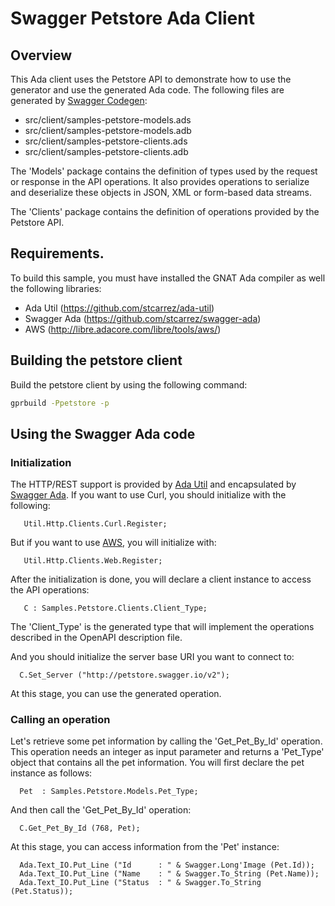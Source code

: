# Swagger Petstore Ada Client

## Overview

This Ada client uses the Petstore API to demonstrate how to use the generator
and use the generated Ada code.  The following files are generated by
[Swagger Codegen](https://github.com/swagger-api/swagger-codegen):

* src/client/samples-petstore-models.ads
* src/client/samples-petstore-models.adb
* src/client/samples-petstore-clients.ads
* src/client/samples-petstore-clients.adb

The 'Models' package contains the definition of types used by the request or response
in the API operations.   It also provides operations to serialize and deserialize these
objects in JSON, XML or form-based data streams.

The 'Clients' package contains the definition of operations provided by the Petstore API.

## Requirements.

To build this sample, you must have installed the GNAT Ada compiler as well the following libraries:

* Ada Util      (https://github.com/stcarrez/ada-util)
* Swagger Ada   (https://github.com/stcarrez/swagger-ada)
* AWS           (http://libre.adacore.com/libre/tools/aws/)

## Building the petstore client

Build the petstore client by using the following command:
```sh
gprbuild -Ppetstore -p
```

## Using the Swagger Ada code

### Initialization

The HTTP/REST support is provided by [Ada Util](https://github.com/stcarrez/ada-util)
and encapsulated by [Swagger Ada](https://github.com/stcarrez/swagger-ada).  If you want
to use Curl, you should initialize with the following:

```
   Util.Http.Clients.Curl.Register;
```

But if you want to use [AWS](http://libre.adacore.com/libre/tools/aws/), you will initialize with:


```
   Util.Http.Clients.Web.Register;
```

After the initialization is done, you will declare a client instance to access
the API operations:

```
   C : Samples.Petstore.Clients.Client_Type;
```

The 'Client_Type' is the generated type that will implement the operations
described in the OpenAPI description file.

And you should initialize the server base URI you want to connect to:

```
  C.Set_Server ("http://petstore.swagger.io/v2");
```

At this stage, you can use the generated operation.

### Calling an operation

Let's retrieve some pet information by calling the 'Get_Pet_By_Id' operation.
This operation needs an integer as input parameter and returns a 'Pet_Type'
object that contains all the pet information.   You will first declare
the pet instance as follows:

```
  Pet  : Samples.Petstore.Models.Pet_Type;
```

And then call the 'Get_Pet_By_Id' operation:

```
  C.Get_Pet_By_Id (768, Pet);
```

At this stage, you can access information from the 'Pet' instance:

```
  Ada.Text_IO.Put_Line ("Id      : " & Swagger.Long'Image (Pet.Id));
  Ada.Text_IO.Put_Line ("Name    : " & Swagger.To_String (Pet.Name));
  Ada.Text_IO.Put_Line ("Status  : " & Swagger.To_String (Pet.Status));
```
